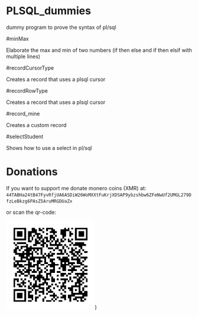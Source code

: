# PLSQL_dummies
dummy program to prove the syntax of pl/sql


#minMax

Elaborate the max and min of two numbers (if then else and if then elsif with multiple lines)

#recordCursorType

Creates a record that uses a plsql cursor

#recordRowType

Creates a record that uses a plsql cursor

#record_mine

Creates a custom record

#selectStudent

Shows how to use a select in pl/sql

# Donations

If you want to support me donate monero coins (XMR) at:
`44TABHa24tB47FyvRfjUA6ASDiW26WoMXXtFuKrjXDSAP9ybzshbw6ZFeNwUf2UMGL279DfzLeBkzg6PAsZ5AruMRGDUaZx`

or scan the qr-code:

![monero wallet address](https://github.com/FrancescoDiSalesGithub/FrancescoDiSalesGithub/blob/main/qrcode))
